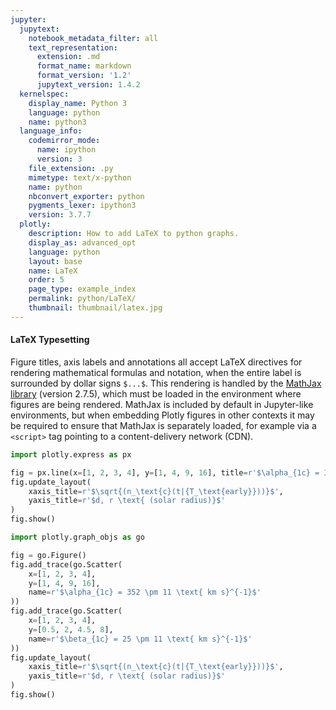 ```yaml
---
jupyter:
  jupytext:
    notebook_metadata_filter: all
    text_representation:
      extension: .md
      format_name: markdown
      format_version: '1.2'
      jupytext_version: 1.4.2
  kernelspec:
    display_name: Python 3
    language: python
    name: python3
  language_info:
    codemirror_mode:
      name: ipython
      version: 3
    file_extension: .py
    mimetype: text/x-python
    name: python
    nbconvert_exporter: python
    pygments_lexer: ipython3
    version: 3.7.7
  plotly:
    description: How to add LaTeX to python graphs.
    display_as: advanced_opt
    language: python
    layout: base
    name: LaTeX
    order: 5
    page_type: example_index
    permalink: python/LaTeX/
    thumbnail: thumbnail/latex.jpg
---
```


#### LaTeX Typesetting

Figure titles, axis labels and annotations all accept LaTeX directives for rendering mathematical formulas and notation, when the entire label is surrounded by dollar signs `$...$`. This rendering is handled by the [MathJax library](https://www.mathjax.org/) (version 2.7.5), which must be loaded in the environment where figures are being rendered. MathJax is included by default in Jupyter-like environments, but when embedding Plotly figures in other contexts it may be required to ensure that MathJax is separately loaded, for example via a `<script>` tag pointing to a content-delivery network (CDN).

```python
import plotly.express as px

fig = px.line(x=[1, 2, 3, 4], y=[1, 4, 9, 16], title=r'$\alpha_{1c} = 352 \pm 11 \text{ km s}^{-1}$')
fig.update_layout(
    xaxis_title=r'$\sqrt{(n_\text{c}(t|{T_\text{early}}))}$',
    yaxis_title=r'$d, r \text{ (solar radius)}$'
)
fig.show()
```

```python
import plotly.graph_objs as go

fig = go.Figure()
fig.add_trace(go.Scatter(
    x=[1, 2, 3, 4],
    y=[1, 4, 9, 16],
    name=r'$\alpha_{1c} = 352 \pm 11 \text{ km s}^{-1}$'
))
fig.add_trace(go.Scatter(
    x=[1, 2, 3, 4],
    y=[0.5, 2, 4.5, 8],
    name=r'$\beta_{1c} = 25 \pm 11 \text{ km s}^{-1}$'
))
fig.update_layout(
    xaxis_title=r'$\sqrt{(n_\text{c}(t|{T_\text{early}}))}$',
    yaxis_title=r'$d, r \text{ (solar radius)}$'
)
fig.show()
```
